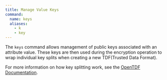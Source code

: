 ```yaml
---
title: Manage Value Keys
command:
  name: keys
  aliases:
    - k
    - key
---
```


The `keys` command allows management of public keys associated with an attribute value. These keys are then used during the encryption operation to wrap individual key splits when creating a new TDF(Trusted Data Format).

For more information on how key splitting work, see the [OpenTDF Documentation](https://opentdf.io/components/policy/key_access_grants).